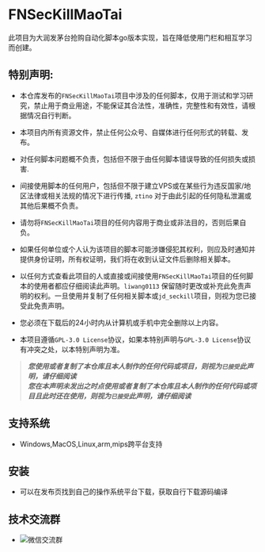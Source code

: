 # FNSecKillMaoTai
此项目为大润发茅台抢购自动化脚本go版本实现，旨在降低使用门栏和相互学习而创建。

## 特别声明:

* 本仓库发布的`FNSecKillMaoTai`项目中涉及的任何脚本，仅用于测试和学习研究，禁止用于商业用途，不能保证其合法性，准确性，完整性和有效性，请根据情况自行判断。

* 本项目内所有资源文件，禁止任何公众号、自媒体进行任何形式的转载、发布。

* 对任何脚本问题概不负责，包括但不限于由任何脚本错误导致的任何损失或损害.

* 间接使用脚本的任何用户，包括但不限于建立VPS或在某些行为违反国家/地区法律或相关法规的情况下进行传播, `ztino` 对于由此引起的任何隐私泄漏或其他后果概不负责。

* 请勿将`FNSecKillMaoTai`项目的任何内容用于商业或非法目的，否则后果自负。

* 如果任何单位或个人认为该项目的脚本可能涉嫌侵犯其权利，则应及时通知并提供身份证明，所有权证明，我们将在收到认证文件后删除相关脚本。

* 以任何方式查看此项目的人或直接或间接使用`FNSecKillMaoTai`项目的任何脚本的使用者都应仔细阅读此声明。`liwang0113` 保留随时更改或补充此免责声明的权利。一旦使用并复制了任何相关脚本或`jd_seckill`项目，则视为您已接受此免责声明。

* 您必须在下载后的24小时内从计算机或手机中完全删除以上内容。

* 本项目遵循`GPL-3.0 License`协议，如果本特别声明与`GPL-3.0 License`协议有冲突之处，以本特别声明为准。

> ***您使用或者复制了本仓库且本人制作的任何代码或项目，则视为`已接受`此声明，请仔细阅读***  
> ***您在本声明未发出之时点使用或者复制了本仓库且本人制作的任何代码或项目且此时还在使用，则视为`已接受`此声明，请仔细阅读***

## 支持系统

- Windows,MacOS,Linux,arm,mips跨平台支持

## 安装

- 可以在发布页找到自己的操作系统平台下载，获取自行下载源码编译

## 技术交流群
- ![微信交流群](https://github.com/liwang0113/FNSecKillMaoTai/blob/main/WechatIMG1019.jpeg)


